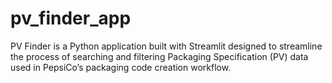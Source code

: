 # pv_finder_app
PV Finder is a Python application built with Streamlit designed to streamline the process of searching and filtering Packaging Specification (PV) data used in PepsiCo’s packaging code creation workflow.
